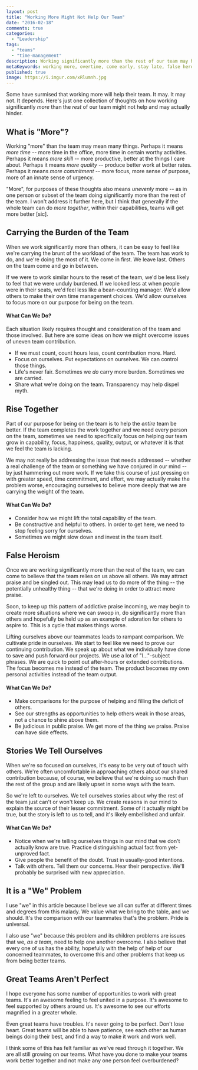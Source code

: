 ```yaml
---
layout: post
title: "Working More Might Not Help Our Team"
date: "2016-02-18"
comments: true
categories:
  - "Leadership"
tags:
  - "teams"
  - "time-management"
description: Working significantly more than the rest of our team may harm more than it helps.
metaKeywords: working more, overtime, come early, stay late, false heroism, team work, team wins, pride
published: true
image: https://i.imgur.com/xRlumnh.jpg
---
```


Some have surmised that working more will help their team.  It may.  It may not.  It depends.  Here's just one collection of thoughts on how working significantly _more_ than the _rest_ of our team might not help and may actually hinder.

<!--more-->

## What is "More"?

Working "more" than the team may mean many things.  Perhaps it means *more time* -- more time in the office, more time in certain worthy activities.  Perhaps it means *more skill* -- more productive, better at the things I care about.  Perhaps it means *more quality* -- produce better work at better rates.  Perhaps it means *more commitment* -- more focus, more sense of purpose, more of an innate sense of urgency.

"More", for purposes of these thoughts also means _unevenly_ more -- as in one person or subset of the team doing significantly more than the rest of the team.  I won't address it further here, but I think that generally if the whole team can do *more together*, within their capabilities, teams will get more better [sic].

## Carrying the Burden of the Team

When we work significantly more than others, it can be easy to feel like we're carrying the brunt of the workload of the team.  The team has work to do, and we're doing the most of it.  We come in first.  We leave last.  Others on the team come and go in between.

If we were to work similar hours to the reset of the team, we'd be less likely to feel that we were unduly burdened.  If we looked less at when people were in their seats, we'd feel less like a bean-counting manager.  We'd allow others to make their own time management choices.  We'd allow ourselves to focus more on our purpose for being on the team.  

#### What Can We Do?

Each situation likely requires thought and consideration of the team and those involved.  But here are some ideas on how we might overcome issues of uneven team contribution.

- If we must count, count hours less, count contribution more.  Hard.
- Focus on ourselves.  Put expectations on ourselves.  We can control those things.
- Life's never fair.  Sometimes we _do_ carry more burden.  Sometimes we are carried.
- Share what we're doing on the team.  Transparency may help dispel myth.

## Rise Together

Part of our purpose for being on the team is to help the _entire_ team be better.  If the team completes the work together and we need every person on the team, sometimes we need to specifically focus on helping our team grow in capability, focus, happiness, quality, output, or whatever it is that we feel the team is lacking.  

We may not really be addressing the issue that needs addressed -- whether a real challenge of the team or something we have conjured in our mind -- by just hammering out more work.  If we take this course of just pressing on with greater speed, time commitment, and effort, we may actually make the problem worse, encouraging ourselves to believe more deeply that we are carrying the weight of the team.

#### What Can We Do?

- Consider how we might lift the total capability of the team.
- Be constructive and helpful to others.  In order to get here, we need to stop feeling sorry for ourselves.
- Sometimes we might slow down and invest in the team itself.

## False Heroism

Once we are working significantly more than the rest of the team, we can come to believe that the team relies on us above all others.  We may attract praise and be singled out.  This may lead us to do more of the thing -- the potentially unhealthy thing -- that we're doing in order to attract more praise.  

Soon, to keep up this pattern of addictive praise incoming, we may begin to create more situations where we can swoop in, do significantly more than others and hopefully be held up as an example of adoration for others to aspire to.  This is a cycle that makes things worse.  

Lifting ourselves above our teammates leads to rampant comparison.  We cultivate pride in ourselves.  We start to feel like we need to prove our continuing contribution.  We speak up about what we individually have done to save and push forward our projects.  We use a lot of "I..."-subject phrases.  We are quick to point out after-hours or extended contributions.  The focus becomes me instead of the team.  The product becomes my own personal activities instead of the team output.

#### What Can We Do?

- Make comparisons for the purpose of helping and filling the deficit of others.  
- See our strengths as opportunities to help others weak in those areas, not a chance to shine above them.
- Be judicious in public praise.  We get more of the thing we praise.  Praise can have side effects.

## Stories We Tell Ourselves

When we're so focused on ourselves, it's easy to be very out of touch with others.  We're often uncomfortable in approaching others about our shared contribution because, of course, we believe that we're doing so much than the rest of the group and are likely upset in some ways with the team.  

So we're left to ourselves.  We tell ourselves stories about why the rest of the team just can't or won't keep up.  We create reasons in our mind to explain the source of their lesser commitment.  Some of it actually might be true, but the story is left to us to tell, and it's likely embellished and unfair.  

#### What Can We Do?

- Notice when we're telling ourselves things in our mind that we don't actually know are true.  Practice distinguishing actual fact from yet-unproved fact.
- Give people the benefit of the doubt.  Trust in usually-good intentions.
- Talk with others.  Tell them our concerns.  Hear their perspective.  We'll probably be surprised with new appreciation.

## It is a "We" Problem

I use "we" in this article because I believe we all can suffer at different times and degrees from this malady.  We value what we bring to the table, and we should.  It's the comparison with our teammates that's the problem.  Pride is universal.  

I also use "we" because this problem and its children problems are issues that we, *as a team*, need to help one another overcome.  I also believe that every one of us has the ability, hopefully with the help of help of our concerned teammates, to overcome this and other problems that keep us from being better teams.

## Great Teams Aren't Perfect

I hope everyone has some number of opportunities to work with great teams.  It's an awesome feeling to feel united in a purpose.  It's awesome to feel supported by others around us.  It's awesome to see our efforts magnified in a greater whole.  

Even great teams have troubles.  It's never going to be perfect.  Don't lose heart.  Great teams will be able to have patience, see each other as human beings doing their best, and find a way to make it work and work well.  

I think some of this has felt familiar as we've read through it together.  We are all still growing on our teams.  What have you done to make your teams work better together and not make any one person feel overburdened?
